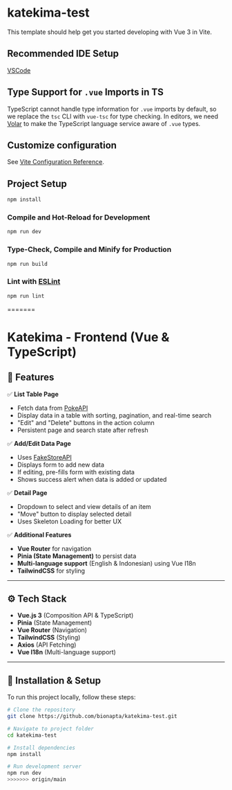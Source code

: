 # katekima-test

This template should help get you started developing with Vue 3 in Vite.

## Recommended IDE Setup

[VSCode](https://code.visualstudio.com/)

## Type Support for `.vue` Imports in TS

TypeScript cannot handle type information for `.vue` imports by default, so we replace the `tsc` CLI with `vue-tsc` for type checking. In editors, we need [Volar](https://marketplace.visualstudio.com/items?itemName=Vue.volar) to make the TypeScript language service aware of `.vue` types.

## Customize configuration

See [Vite Configuration Reference](https://vite.dev/config/).

## Project Setup

```sh
npm install
```

### Compile and Hot-Reload for Development

```sh
npm run dev
```

### Type-Check, Compile and Minify for Production

```sh
npm run build
```

### Lint with [ESLint](https://eslint.org/)

```sh
npm run lint
```
=======
# Katekima - Frontend (Vue & TypeScript)

## 📌 Features
✅ **List Table Page**  
- Fetch data from [PokeAPI](https://pokeapi.co/api/v2/berry/)  
- Display data in a table with sorting, pagination, and real-time search  
- "Edit" and "Delete" buttons in the action column  
- Persistent page and search state after refresh  

✅ **Add/Edit Data Page**  
- Uses [FakeStoreAPI](https://fakestoreapi.com/products)  
- Displays form to add new data  
- If editing, pre-fills form with existing data  
- Shows success alert when data is added or updated  

✅ **Detail Page**  
- Dropdown to select and view details of an item  
- "Move" button to display selected detail  
- Uses Skeleton Loading for better UX  

✅ **Additional Features**  
- **Vue Router** for navigation  
- **Pinia (State Management)** to persist data  
- **Multi-language support** (English & Indonesian) using Vue I18n  
- **TailwindCSS** for styling  

---

## ⚙️ Tech Stack
- **Vue.js 3** (Composition API & TypeScript)
- **Pinia** (State Management)
- **Vue Router** (Navigation)
- **TailwindCSS** (Styling)
- **Axios** (API Fetching)
- **Vue I18n** (Multi-language support)

---

## 🚀 Installation & Setup
To run this project locally, follow these steps:

```bash
# Clone the repository
git clone https://github.com/bionapta/katekima-test.git

# Navigate to project folder
cd katekima-test

# Install dependencies
npm install

# Run development server
npm run dev
>>>>>>> origin/main
